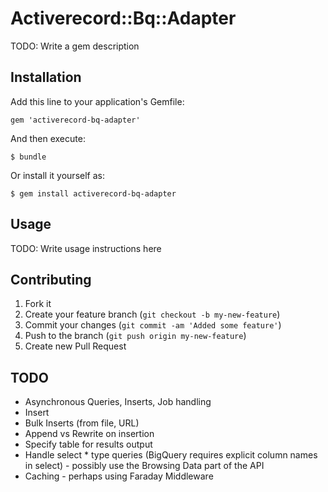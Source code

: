 # Activerecord::Bq::Adapter

TODO: Write a gem description

## Installation

Add this line to your application's Gemfile:

    gem 'activerecord-bq-adapter'

And then execute:

    $ bundle

Or install it yourself as:

    $ gem install activerecord-bq-adapter

## Usage

TODO: Write usage instructions here

## Contributing

1. Fork it
2. Create your feature branch (`git checkout -b my-new-feature`)
3. Commit your changes (`git commit -am 'Added some feature'`)
4. Push to the branch (`git push origin my-new-feature`)
5. Create new Pull Request

## TODO

* Asynchronous Queries, Inserts, Job handling
* Insert
* Bulk Inserts (from file, URL)
* Append vs Rewrite on insertion
* Specify table for results output
* Handle select * type queries (BigQuery requires explicit column names in select) - possibly use the Browsing Data part of the API
* Caching - perhaps using Faraday Middleware

